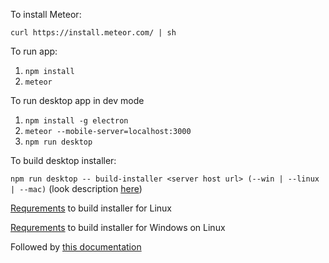 To install Meteor: 

`curl https://install.meteor.com/ | sh`

To run app:
1. `npm install`
1. `meteor`

To run desktop app in dev mode
1. `npm install -g electron`
1. `meteor --mobile-server=localhost:3000`
1. `npm run desktop`

To build desktop installer:

`npm run desktop -- build-installer <server host url> (--win | --linux | --mac)` (look description [here](https://github.com/wojtkowiak/meteor-desktop#building-installer))

[Requrements](https://github.com/electron-userland/electron-builder/wiki/Multi-Platform-Build#linux) to build installer for Linux

[Requrements](https://github.com/electron-userland/electron-builder/wiki/Multi-Platform-Build#to-build-app-for-windows-on-linux) to build installer for Windows on Linux

Followed by [this documentation](https://github.com/wojtkowiak/meteor-desktop)
